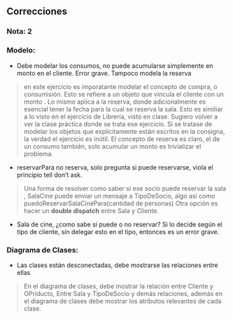 ## Correcciones

### Nota: 2

### Modelo:

- Debe modelar los consumos, no puede acumularse simplemente en monto en el cliente. Error grave. Tampoco modela la reserva
> en este ejercicio es imporatante modelar el concepto de compra, o consumisión. Esto se refiere a un objeto que vincula el cliente con un monto . Lo mismo aplica a la reserva, donde adicionalmente es esencial tener la fecha para la cual se reserva la sala. Esto es similiar a lo visto en el ejercicio de Librería, visto en clase. Sugiero volver a ver la clase práctica donde se trata ese ejercicio.
> Si se tratase de modelar los objetos que explícitamente están escritos en la consigna, la verdad el ejercicio es inútil.
> El concepto de reserva es claro, el de un consumo también, solo acumular un monto es trivializar el problema.
- reservarPara no reserva, solo pregunta si puede reservarse, viola el principio tell don’t ask.
> Una forma de resolver como saber si ese socio puede reservar la sala , SalaCine puede enviar un mensaje a TipoDeSocio, algo así como puedoReservarSalaCinePara(cantidad de personas)
> Otra opción es hacer un **double dispatch** entre Sala y Cliente.
- Sala de cine, ¿como sabe si puede o no reservar? Si lo decide según el tipo de cliente, sin delegar esto en el tipo, entonces es un error grave.


### Diagrama de Clases:

- Las clases están desconectadas, debe mostrarse las relaciones entre ellas
> En el diagrama de clases, debe mostrar la relación entre Cliente y OPriducto, Entre Sala y TipoDeSocio y demás relaciones, además en el diagrama de clases debe mostrar los atributos relevantes de cada clase. 